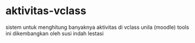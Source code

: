 # aktivitas-vclass
sistem untuk menghitung banyaknya aktivitas di vclass unila (moodle)
tools ini dikembangkan oleh susi indah lestasi
